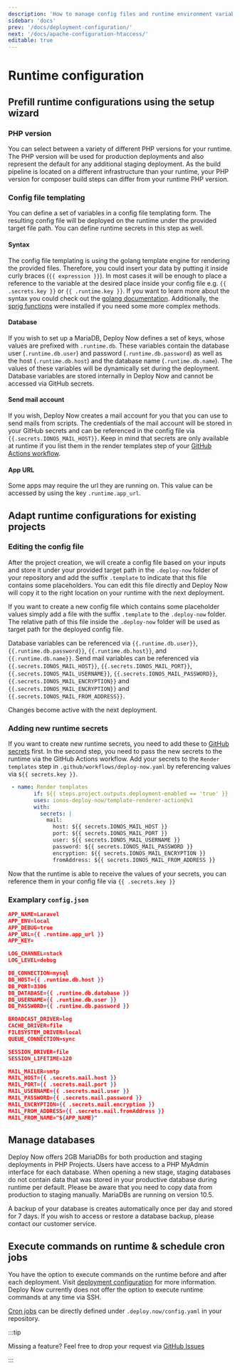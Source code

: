 ```yaml
---
description: 'How to manage config files and runtime environment variables in Deploy Now.'
sidebar: 'docs'
prev: '/docs/deployment-configuration/'
next: '/docs/apache-configuration-htaccess/'
editable: true
---
```


# Runtime configuration

## Prefill runtime configurations using the setup wizard

### PHP version

You can select between a variety of different PHP versions for your runtime. The PHP version will be used for production deployments and also represent the default for any additional staging deployment. As the build pipeline is located on a different infrastructure than your runtime, your PHP version for composer build steps can differ from your runtime PHP version. 

### Config file templating

You can define a set of variables in a config file templating form. The resulting config file will be deployed on the runtime under the provided target file path. You can define runtime secrets in this step as well.

#### Syntax

The config file templating is using the golang template engine for rendering the provided files. Therefore, you could insert your data by putting it inside curly braces (`{{ expression }}`). In most cases it will be enough to place a reference to the variable at the desired place inside your config file e.g. `{{ .secrets.key }}` or `{{ .runtime.key }}`. If you want to learn more about the syntax you could check out the [golang documentation](https://pkg.go.dev/text/template). Additionally, the [sprig functions](http://masterminds.github.io/sprig/ ) were installed if you need some more complex methods. 

#### Database

If you wish to set up a MariaDB, Deploy Now defines a set of keys, whose values are prefixed with `.runtime.db`. These variables contain the database user (`.runtime.db.user`) and password (`.runtime.db.password`) as well as the host (`.runtime.db.host`) and the database name (`.runtime.db.name`). The values of these variables will be dynamically set during the deployment. Database variables are stored internally in Deploy Now and cannot be accessed via GitHub secrets.

#### Send mail account

If you wish, Deploy Now creates a mail account for you that you can use to send mails from scripts. The credentials of the mail account will be stored in your GitHub secrets and can be referenced in the config file via `{{.secrets.IONOS_MAIL_HOST}}`. Keep in mind that secrets are only available at runtime if you list them in the render templates step of your [GitHub Actions workflow](https://docs.ionos.space/docs/github-actions-customization/). 

#### App URL

Some apps may require the url they are running on. This value can be accessed by using the key `.runtime.app_url`.

## Adapt runtime configurations for existing projects

### Editing the config file

After the project creation, we will create a config file based on your inputs and store it under your provided target path in the `.deploy-now` folder of your repository and add the suffix `.template` to indicate that this file contains some placeholders. You can edit this file directly and Deploy Now will copy it to the right location on your runtime with the next deployment.

If you want to create a new config file which contains some placeholder values simply add a file with the suffix `.template` to the `.deploy-now` folder. The relative path of this file inside the `.deploy-now` folder will be used as target path for the deployed config file.  

Database variables can be referenced via `{{.runtime.db.user}}`, `{{.runtime.db.password}}`, `{{.runtime.db.host}}`,  and `{{.runtime.db.name}}`. Send mail variables can be referenced via `{{.secrets.IONOS_MAIL_HOST}}`, `{{.secrets.IONOS_MAIL_PORT}}`, `{{.secrets.IONOS_MAIL_USERNAME}}`, `{{.secrets.IONOS_MAIL_PASSWORD}}`, `{{.secrets.IONOS_MAIL_ENCRYPTION}}` and `{{.secrets.IONOS_MAIL_ENCRYPTION}}` and `{{.secrets.IONOS_MAIL_FROM_ADDRESS}}`.

Changes become active with the next deployment.

### Adding new runtime secrets

If you want to create new runtime secrets, you need to add these to [GitHub secrets](https://docs.github.com/en/actions/security-guides/encrypted-secrets) first. In the second step, you need to pass the new secrets to the runtime via the GitHub Actions workflow. Add your secrets to the `Render templates` step in `.github/workflows/deploy-now.yaml` by referencing values via `${{ secrets.key }}`. 

``` yaml
 - name: Render templates
        if: ${{ steps.project.outputs.deployment-enabled == 'true' }}
        uses: ionos-deploy-now/template-renderer-action@v1
        with:
          secrets: |
            mail:
              host: ${{ secrets.IONOS_MAIL_HOST }}
              port: ${{ secrets.IONOS_MAIL_PORT }}
              user: ${{ secrets.IONOS_MAIL_USERNAME }}
              password: ${{ secrets.IONOS_MAIL_PASSWORD }}
              encryption: ${{ secrets.IONOS_MAIL_ENCRYPTION }}
              fromAddress: ${{ secrets.IONOS_MAIL_FROM_ADDRESS }}
```
Now that the runtime is able to receive the values of your secrets, you can reference them in your config file via `{{ .secrets.key }}`

### Examplary `config.json`

``` json
APP_NAME=Laravel
APP_ENV=local
APP_DEBUG=true
APP_URL={{ .runtime.app_url }}
APP_KEY=

LOG_CHANNEL=stack
LOG_LEVEL=debug

DB_CONNECTION=mysql
DB_HOST={{ .runtime.db.host }}
DB_PORT=3306
DB_DATABASE={{ .runtime.db.database }}
DB_USERNAME={{ .runtime.db.user }}
DB_PASSWORD={{ .runtime.db.password }}

BROADCAST_DRIVER=log
CACHE_DRIVER=file
FILESYSTEM_DRIVER=local
QUEUE_CONNECTION=sync

SESSION_DRIVER=file
SESSION_LIFETIME=120

MAIL_MAILER=smtp
MAIL_HOST={{ .secrets.mail.host }}
MAIL_PORT={{ .secrets.mail.port }}
MAIL_USERNAME={{ .secrets.mail.user }}
MAIL_PASSWORD={{ .secrets.mail.password }}
MAIL_ENCRYPTION={{ .secrets.mail.encryption }}
MAIL_FROM_ADDRESS={{ .secrets.mail.fromAddress }}
MAIL_FROM_NAME="${APP_NAME}"
```
## Manage databases

Deploy Now offers 2GB MariaDBs for both production and staging deployments in PHP Projects. Users have access to a PHP MyAdmin interface for each database. When opening a new stage, staging databases do not contain data that was stored in your productive database during runtime per default. Please be aware that you need to copy data from production to staging manually. MariaDBs are running on version 10.5.

A backup of your database is creates automatically once per day and stored for 7 days. If you wish to access or restore a database backup, please contact our customer service. 

## Execute commands on runtime & schedule cron jobs

You have the option to execute commands on the runtime before and after each deployment. Visit [deployment configuration](/docs/deployment-configuration) for more information. Deploy Now currently does not offer the option to execute runtime commands at any time via SSH.

[Cron jobs](/docs/cronjobs) can be directly defined under `.deploy.now/config.yaml` in your repository.

:::tip 

Missing a feature? Feel free to drop your request via [GitHub Issues](https://github.com/ionos-deploy-now/ionos-deploy-now/issues/new/choose)

:::



